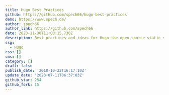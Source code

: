 ```yaml
---
title: Hugo Best Practices
github: https://github.com/spech66/hugo-best-practices
demo: https://www.spech.de/
author: spech66
author_link: https://github.com/spech66
date: 2023-11-30T11:00:15.730Z
description: Best practices and ideas for Hugo the open-source static site generator.
ssg:
  - Hugo
css: []
cms: []
category: []
draft: false
publish_date: '2018-10-22T16:17:10Z'
update_date: '2023-07-11T06:37:03Z'
github_star: 254
github_fork: 15
---
```

